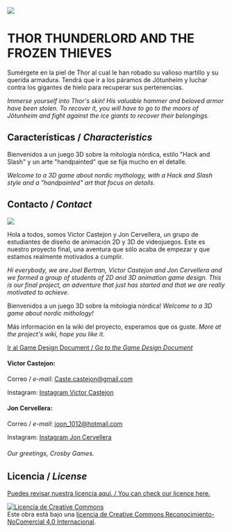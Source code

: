 ![](https://github.com/JonCervellera/Crosby/blob/master/WikiResources/Titulo_final.png)

# **THOR THUNDERLORD AND THE FROZEN THIEVES** 

Sumérgete en la piel de Thor al cual le han robado su valioso martillo y su querida armadura. Tendrá que ir a los páramos de Jötunheim y luchar contra los gigantes de hielo para recuperar sus pertenencias. 

_Immerse yourself into Thor's skin! His valuable hammer and beloved armor have been stolen. To recover it, you will have to go to the moors of Jötunheim and fight against the ice giants to recover their belongings._

## Características / _Characteristics_

Bienvenidos a un juego 3D sobre la mitología nórdica, estilo "Hack and Slash" y un arte "handpainted" que se fija mucho en el detalle. 

_Welcome to a 3D game about nordic mythology, with a Hack and Slash style and a "handpainted" art that focus on details._ 


## Contacto / _Contact_

![](https://github.com/JonCervellera/Crosby/blob/master/WikiResources/mockup_logo_scrosby.png)

Hola a todos, somos Victor Castejon y Jon Cervellera, un grupo de estudiantes de diseño de animación 2D y 3D de videojuegos. Este es nuestro proyecto final, una aventura que sólo acaba de empezar y que estamos realmente motivados a cumplir. 

_Hi everybody, we are Joel Bertran, Victor Castejon and Jon Cervellera and we formed a group of students of 2D and 3D animation game design. This is our final project, an adventure that just has started and that we are really motivated to achieve._

Bienvenidos a un juego 3D sobre la mitología nórdica! _Welcome to a 3D game about nordic mithology!_

Más información en la wiki del proyecto, esperamos que os guste. _More at the project's wiki, hope you like it._ 

[Ir al Game Design Document / _Go to the Game Design Document_](https://github.com/JonCervellera/Crosby/wiki)


#### Victor Castejon:

Correo / _e-mail_: Caste.castejon@gmail.com

Instagram: [Instagram Victor Castejon](https://www.instagram.com/elcaste98/)

#### Jon Cervellera:

Correo / _e-mail_: joon_1012@hotmail.com

Instagram: [Instagram Jon Cervellera](https://www.instagram.com/joncervelleradominguez/)

###### Our greetings, Crosby Games. 


## Licencia / _License_

[Puedes revisar nuestra licencia aquí. / You can check our licence here.](https://github.com/JonCervellera/Crosby/blob/master/LICENSE)

<a rel="license" href="http://creativecommons.org/licenses/by-nc/4.0/"><img alt="Licencia de Creative Commons" style="border-width:0" src="https://i.creativecommons.org/l/by-nc/4.0/88x31.png" /></a><br />Este obra está bajo una <a rel="license" href="http://creativecommons.org/licenses/by-nc/4.0/">licencia de Creative Commons Reconocimiento-NoComercial 4.0 Internacional</a>.
















